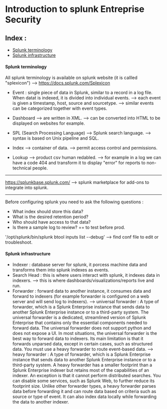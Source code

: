 # Introduction to splunk Entreprise Security

## Index :
- [Splunk terminology](#splunk-terminology)
- [Splunk infrastructure](#splunk-infrastructure)

#### Splunk terminology

All splunk terminology is available on splunk website (it is callled "splexicon") --> https://docs.splunk.com/Splexicon

- Event : single piece of data in Splunk, similar to a record in a log file. When datat is indexed, it is divided into individual events.
  --> each event is given a timestamp, host, source and sourcetype.
  --> similar events can be categorized together with event types.
 
- Dashboard
  --> are written in XML.
  --> can be converted into HTML to be displayed on websites for example.
  
- SPL (Search Processing Language)
  --> Splunk search language.
  --> syntax is based on Unix pipeline and SQL.
  
- Index 
  --> container of data.
  --> permit access control and permissions.
  
- Lookup
  --> product csv human redabled.
  --> for example in a log we can have a code 404 and transform it to display "error" for reports to non-technical people.
  
-------------------------------------------------

https://splunkbase.splunk.com/ --> splunk marketplace for add-ons to integrate into splunk.

-------------------------------------------------

Before configuring splunk you need to ask the following questions :
- What index should store this data?
- What is the desired retention period?
- Who should have access to that data?
- Is there a sample log to review? == to test before prod.

'/opt/splunk/bin/splunk btool inputs list --debug' --> find conf file to edit or troubleshoot.

#### Splunk infrastructure

- Indexer : database server for splunk, it porcess machine data and transforms them into splunk indexes as events.
- Search Head : this is where users interact with splunk, it indexes data in indexers.
  --> this is where dashboards/visualizations/reports live and run.
- Forwarder : forward data to another instance, it consumes data and forward to indexers (for example forwarder is configured on a web server and will send log to indexers).
  --> universal forwarder : A type of forwarder, which is a Splunk Enterprise instance that sends data to another Splunk Enterprise instance or to a third-party system. The universal forwarder is a dedicated, streamlined version of Splunk Enterprise that contains only the essential components needed to forward data. The universal forwarder does not support python and does not expose a UI. In most situations, the universal forwarder is the best way to forward data to indexers. Its main limitation is that it forwards unparsed data, except in certain cases, such as structured data. You must use a heavy forwarder to route event-based data.
  --> heavy forwarder : A type of forwarder, which is a Splunk Enterprise instance that sends data to another Splunk Enterprise instance or to a third-party system. A heavy forwarder has a smaller footprint than a Splunk Enterprise indexer but retains most of the capabilities of an indexer. An exception is that it cannot perform distributed searches. You can disable some services, such as Splunk Web, to further reduce its footprint size. Unlike other forwarder types, a heavy forwarder parses data before forwarding it and can route data based on criteria such as source or type of event. It can also index data locally while forwarding the data to another indexer.
  
